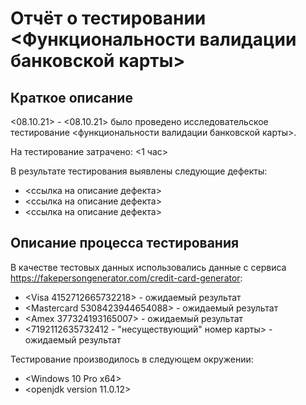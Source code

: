 # Отчёт о тестировании <Функциональности валидации банковской карты>

## Краткое описание

<08.10.21> - <08.10.21> было проведено исследовательское тестирование <функциональности валидации банковской карты>.

На тестирование затрачено: <1 час>

В результате тестирования выявлены следующие дефекты:
* <ссылка на описание дефекта>
* <ссылка на описание дефекта>
* <ссылка на описание дефекта>

## Описание процесса тестирования

В качестве тестовых данных использовались данные с сервиса <https://fakepersongenerator.com/credit-card-generator>:
* <Visa 4152712665732218> - ожидаемый результат <Passed>
* <Mastercard 5308423944654088> - ожидаемый результат <Passed>
* <Amex 377324193165007> - ожидаемый результат <Passed>
* <7192112635732412 - "несуществующий" номер карты> - ожидаемый результат <Failed>


Тестирование производилось в следующем окружении:
* <Windows 10 Pro x64>
* <openjdk version 11.0.12>
